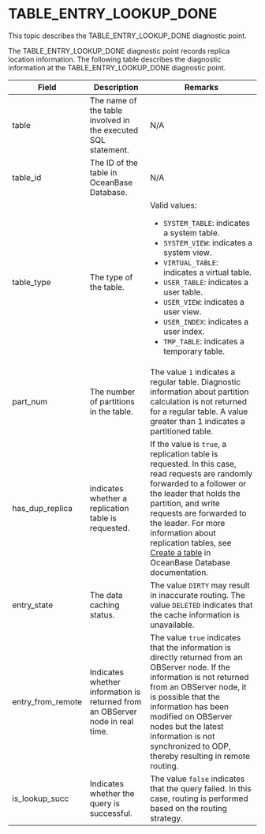 # TABLE_ENTRY_LOOKUP_DONE

This topic describes the TABLE_ENTRY_LOOKUP_DONE diagnostic point.

The TABLE_ENTRY_LOOKUP_DONE diagnostic point records replica location information. The following table describes the diagnostic information at the TABLE_ENTRY_LOOKUP_DONE diagnostic point.

| Field | Description | Remarks |
|------------|----------------|-----------------|
| table | The name of the table involved in the executed SQL statement. | N/A |
| table_id | The ID of the table in OceanBase Database. | N/A |
| table_type | The type of the table. | Valid values: <ul><li><code>SYSTEM_TABLE</code>: indicates a system table.</li><li><code>SYSTEM_VIEW</code>: indicates a system view.</li><li><code>VIRTUAL_TABLE</code>: indicates a virtual table.</li><li><code>USER_TABLE</code>: indicates a user table.</li><li><code>USER_VIEW</code>: indicates a user view.</li><li><code>USER_INDEX</code>: indicates a user index.</li><li><code>TMP_TABLE</code>: indicates a temporary table.</li></ul> |
| part_num | The number of partitions in the table. | The value `1` indicates a regular table. Diagnostic information about partition calculation is not returned for a regular table. A value greater than 1 indicates a partitioned table.  |
| has_dup_replica | indicates whether a replication table is requested. | If the value is `true`, a replication table is requested. In this case, read requests are randomly forwarded to a follower or the leader that holds the partition, and write requests are forwarded to the leader. For more information about replication tables, see [Create a table](https://en.oceanbase.com/docs/common-oceanbase-database-10000000001105790) in OceanBase Database documentation.  |
| entry_state | The data caching status. | The value `DIRTY` may result in inaccurate routing. The value `DELETED` indicates that the cache information is unavailable.  |
| entry_from_remote | Indicates whether information is returned from an OBServer node in real time. | The value `true` indicates that the information is directly returned from an OBServer node. If the information is not returned from an OBServer node, it is possible that the information has been modified on OBServer nodes but the latest information is not synchronized to ODP, thereby resulting in remote routing.  |
| is_lookup_succ | Indicates whether the query is successful. | The value `false` indicates that the query failed. In this case, routing is performed based on the routing strategy.  |
